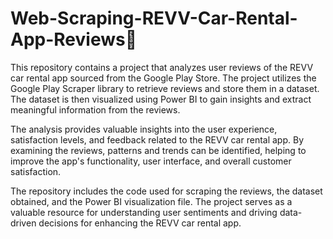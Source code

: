 # Web-Scraping-REVV-Car-Rental-App-Reviews🚗
This repository contains a project that analyzes user reviews of the REVV car rental app sourced from the Google Play Store. The project utilizes the Google Play Scraper library to retrieve reviews and store them in a dataset. The dataset is then visualized using Power BI to gain insights and extract meaningful information from the reviews.

The analysis provides valuable insights into the user experience, satisfaction levels, and feedback related to the REVV car rental app. By examining the reviews, patterns and trends can be identified, helping to improve the app's functionality, user interface, and overall customer satisfaction.

The repository includes the code used for scraping the reviews, the dataset obtained, and the Power BI visualization file. The project serves as a valuable resource for understanding user sentiments and driving data-driven decisions for enhancing the REVV car rental app.
